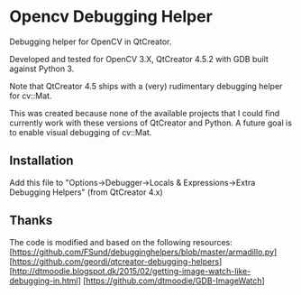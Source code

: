 # Opencv Debugging Helper
Debugging helper for OpenCV in QtCreator. 

Developed and tested for OpenCV 3.X, QtCreator 4.5.2 with GDB built against Python 3.

Note that QtCreator 4.5 ships with a (very) rudimentary debugging helper for cv::Mat.

This was created because none of the available projects that I could find currently work with these versions of QtCreator and Python. A future goal is to enable visual debugging of cv::Mat.

## Installation 
Add this file to "Options->Debugger->Locals & Expressions->Extra Debugging Helpers" (from QtCreator 4.x)

## Thanks
The code is modified and based on the following resources:
[https://github.com/FSund/debugginghelpers/blob/master/armadillo.py]
[https://github.com/geordi/qtcreator-debugging-helpers]
[http://dtmoodie.blogspot.dk/2015/02/getting-image-watch-like-debugging-in.html]
[https://github.com/dtmoodie/GDB-ImageWatch]
